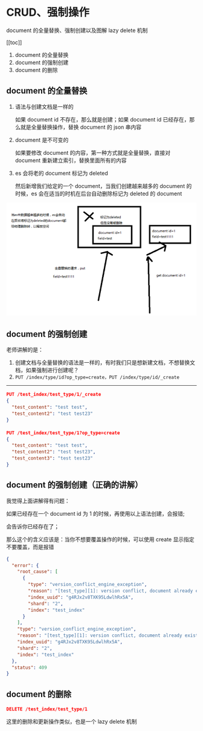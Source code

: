 # CRUD、强制操作

document 的全量替换、强制创建以及图解 lazy delete 机制

[[toc]]

1. document 的全量替换
2. document 的强制创建
3. document 的删除

## document 的全量替换


1. 语法与创建文档是一样的

    如果 document id 不存在，那么就是创建；如果 document id 已经存在，那么就是全量替换操作，替换 document 的 json 串内容
2. document 是不可变的

    如果要修改 document 的内容，第一种方式就是全量替换，直接对 document 重新建立索引，替换里面所有的内容
3. es 会将老的 document 标记为 deleted

    然后新增我们给定的一个 document，当我们创建越来越多的 document 的时候，es 会在适当的时机在后台自动删除标记为 deleted 的 document

![](./assets/markdown-img-paste-2019010223394843.png)

## document 的强制创建

老师讲解的是：


1. 创建文档与全量替换的语法是一样的，有时我们只是想新建文档，不想替换文档，如果强制进行创建呢？
2. `PUT /index/type/id?op_type=create，PUT /index/type/id/_create`

-------------

```json
PUT /test_index/test_type/1/_create
{
  "test_content": "test test",
  "test_content2": "test test23"
}

PUT /test_index/test_type/1?op_type=create
{
  "test_content": "test test",
  "test_content2": "test test23",
  "test_content3": "test test23"
}
```
## document 的强制创建（正确的讲解）

我觉得上面讲解得有问题：

如果已经存在一个 document id 为 1 的时候，再使用以上语法创建，会报错;

会告诉你已经存在了；

那么这个的含义应该是：当你不想要覆盖操作的时候，可以使用 create 显示指定不要覆盖，而是报错

```json
{
  "error": {
    "root_cause": [
      {
        "type": "version_conflict_engine_exception",
        "reason": "[test_type][1]: version conflict, document already exists (current version [3])",
        "index_uuid": "g4RJx2v8TXK95LdwlhRx5A",
        "shard": "2",
        "index": "test_index"
      }
    ],
    "type": "version_conflict_engine_exception",
    "reason": "[test_type][1]: version conflict, document already exists (current version [3])",
    "index_uuid": "g4RJx2v8TXK95LdwlhRx5A",
    "shard": "2",
    "index": "test_index"
  },
  "status": 409
}
```

## document 的删除

```json
DELETE /test_index/test_type/1
```

这里的删除和更新操作类似，也是一个 lazy delete 机制
